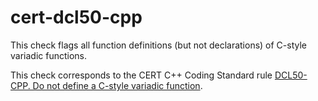 # cert-dcl50-cpp

This check flags all function definitions (but not declarations) of
C-style variadic functions.

This check corresponds to the CERT C++ Coding Standard rule [DCL50-CPP.
Do not define a C-style variadic
function](https://www.securecoding.cert.org/confluence/display/cplusplus/DCL50-CPP.+Do+not+define+a+C-style+variadic+function).
